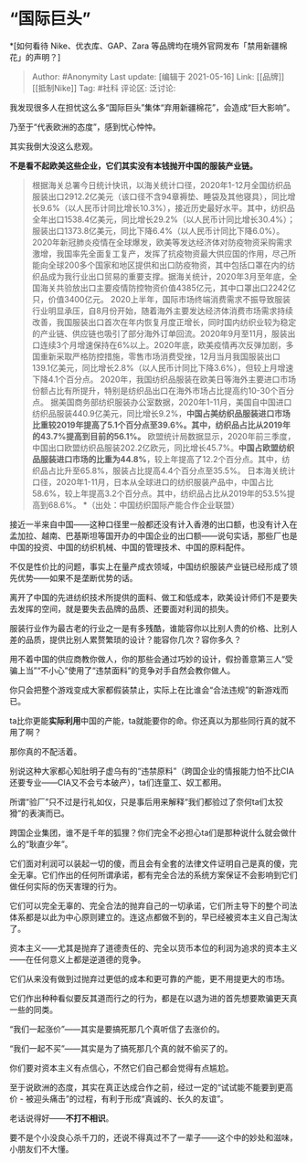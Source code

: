 # “国际巨头”
*[如何看待 Nike、优衣库、GAP、Zara 等品牌均在境外官网发布「禁用新疆棉花」的声明？]

> Author: #Anonymity
> Last update: [编辑于 2021-05-16]
> Link: [[品牌]] [[抵制Nike]]
> Tag: #社科
> 评论区:
> 泛讨论:

我发现很多人在担忧这么多“国际巨头”集体“弃用新疆棉花”，会造成“巨大影响”。

乃至于“代表欧洲的态度”，感到忧心忡忡。

其实我倒大没这么悲观。

**不是看不起欧美这些企业，它们其实没有本钱抛开中国的服装产业链。**

> 根据海关总署今日统计快讯，以海关统计口径，2020年1-12月全国纺织品服装出口2912.2亿美元（该口径不含94章褥垫、睡袋及其他寝具），同比增长9.6%（以人民币计同比增长10.3%），接近历史最好水平。其中，纺织品全年出口1538.4亿美元，同比增长29.2%（以人民币计同比增长30.4%）；服装出口1373.8亿美元，同比下降6.4%（以人民币计同比下降6.0%）。2020年新冠肺炎疫情在全球爆发，欧美等发达经济体对防疫物资采购需求激增，我国率先全面复工复产，发挥了抗疫物资最大供应国的作用，尽己所能向全球200多个国家和地区提供和出口防疫物资，其中包括口罩在内的纺织品成为我行业出口贸易的重要支撑。据海关统计，2020年3月至年底，全国海关共验放出口主要疫情防控物资价值4385亿元，其中口罩出口2242亿只，价值3400亿元。
> 2020上半年，国际市场终端消费需求不振导致服装行业明显承压，自8月份开始，随着海外主要发达经济体消费市场需求持续改善，我国服装出口首次在年内恢复月度正增长，同时国内纺织业较为稳定的产业链、供应链也吸引了部分海外订单回流。2020年9月至11月，服装出口连续3个月增速保持在6%以上。2020年底，欧美疫情再次反弹加剧，多国重新采取严格防控措施，零售市场消费受挫，12月当月我国服装出口139.1亿美元，同比增长2.8%（以人民币计同比下降3.6%），但较上月增速下降4.1个百分点。
> 2020年，我国纺织品服装在欧美日等海外主要进口市场份额占比有所提升，特别是纺织品出口在海外市场占比提高约10-30个百分点。
> 据美国商务部纺织服装办公室数据，2020年1-11月，美国自中国进口纺织品服装440.9亿美元，同比增长9.2%，**中国占美纺织品服装进口市场比重较2019年提高了5.1个百分点至39.6%。其中，纺织品占比从2019年的43.7%提高到目前的56.1%。**
> 欧盟统计局数据显示，2020年前三季度，中国出口欧盟纺织品服装202.2亿欧元，同比增长45.7%。**中国占欧盟纺织品服装进口市场的比重为44.8%**，较上年提高了12.2个百分点。其中，纺织品占比升至65.8%，服装占比提高4.4个百分点至35.5%。
> 日本海关统计口径，2020年1-11月，日本从全球进口的纺织服装产品中，中国占比58.6%，较上年提高3.2个百分点。其中，纺织品占比从2019年的53.5%提高到68.6%。
*（出处：中国纺织国际产能合作企业联盟）

接近一半来自中国——这种口径里一般都还没有计入香港的出口额，也没有计入在孟加拉、越南、巴基斯坦等国开办的中国企业的出口额——说句实话，那些厂也是中国的投资、中国的纺织机械、中国的管理技术、中国的原料配件。

不仅是性价比的问题，事实上在量产成衣领域，中国纺织服装产业链已经形成了领先优势——如果不是垄断优势的话。

离开了中国的先进纺织技术所提供的面料、做工和低成本，欧美设计师们不是要失去发挥的空间，就是要失去品牌的品质、还要面对利润的损失。

服装行业作为最古老的行业之一是有多残酷，谁能容你以比别人贵的价格、比别人差的品质，提供比别人累赘繁琐的设计？能容你几次？容你多久？

用不着中国的供应商教你做人，你的那些会通过巧妙的设计，假扮善意第三人“受骗上当”“不小心”使用了“违禁面料”的竞争对手自然会教你做人。

你只会把整个游戏变成大家都假装禁止，实际上在比谁会“合法违规”的新游戏而已。

ta比你更能**实际利用**中国的产能，ta就能要你的命。你还真以为那些同行真的就不用了啊？

那你真的不配活着。

别说这种大家都心知肚明子虚乌有的“违禁原料”（跨国企业的情报能力怕不比CIA还要专业——CIA又不会亏本破产），ta们连童工、奴工都用。

所谓“验厂”只不过是行礼如仪，只是事后用来解释“我们都验过了奈何ta们太狡猾”的表演而已。

跨国企业集团，谁不是千年的狐狸？你们完全不必担心ta们是那种说什么就会做什么的“耿直少年”。

它们面对利润可以装起一切的傻，而且会有全套的法律文件证明自己是真的傻，完全无辜。它们作出的任何所谓承诺，都有完全合法的系统方案保证不会影响到它们做任何实际的伤天害理的行为。

它们可以完全无辜的、完全合法的抛弃自己的一切承诺，它们所主导下的整个司法体系都是以此为中心原则建立的。连这点都做不到的，早已经被资本主义自己淘汰了。

资本主义——尤其是抛弃了道德责任的、完全以货币本位的利润为追求的资本主义——在任何意义上都是逆道德的竞争。

它们从来没有做到过抛弃过更低的成本和更可靠的产能，更不用提更大的市场。

它们作出种种看似要反其道而行之的行为，都是在以退为进的首先想要欺骗更天真一些的同类。

“我们一起涨价”——其实是要搞死那几个真听信了去涨价的。

“我们一起不买”——其实是为了搞死那几个真的就不偷买了的。

你们要对资本主义有点信心，不然它们自己都会觉得有点尴尬。

至于说欧洲的态度，其实在真正达成合作之前，经过一定的“试试能不能要到更高价 - 被迎头痛击”的过程，有利于形成“真诚的、长久的友谊”。

老话说得好——**不打不相识**。

要不是个小没良心杀千刀的，还说不得真过不了一辈子——这个中的妙处和滋味，小朋友们不大懂。

